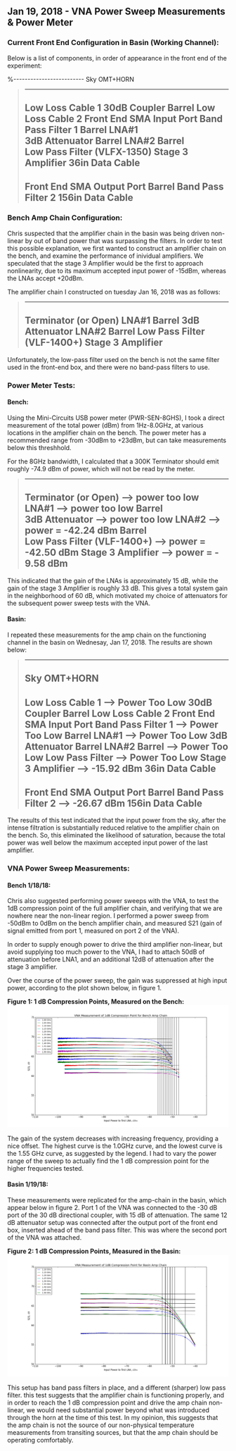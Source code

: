 ## Jan 19, 2018 - VNA Power Sweep  Measurements & Power Meter
### Current Front End Configuration in Basin (Working Channel):

Below is a list of components, in order of appearance in the front end of the
experiment:

%-------------------------
Sky
OMT+HORN
>-------------------------
>Low Loss Cable 1 
>30dB Coupler
>Barrel
>Low Loss Cable 2
>Front End SMA Input Port
>Band Pass Filter 1 
>Barrel
>LNA#1 	
>3dB Attenuator
>Barrel
>LNA#2
>Barrel		
>Low Pass Filter	(VLFX-1350)
>Stage 3 Amplifier
>36in Data Cable
>-------------------------
>Front End SMA Output Port
>Barrel
>Band Pass Filter 2
>156in Data Cable
>-------------------------

### Bench Amp Chain Configuration:

Chris suspected that the amplifier chain in the basin was being driven
non-linear by out of band power that was surpassing the filters. In order to
test this possible explanation, we first wanted to construct an amplifier chain
on the bench, and examine the performance of inividual amplifiers. We speculated
that the stage 3 Amplifier would be the first to approach nonlinearity, due
to its maximum accepted input power of -15dBm, whereas the LNAs accept +20dBm.

The amplifier chain I constructed on tuesday Jan 16, 2018 was as follows:

>-------------------------
>Terminator (or Open)
>LNA#1
>Barrel
>3dB Attenuator
>LNA#2
>Barrel
>Low Pass Filter (VLF-1400+)
>Stage 3 Amplifier
>-------------------------

Unfortunately, the low-pass filter used on the bench is not the same filter used
in the front-end box, and there were no band-pass filters to use. 

### Power Meter Tests:

#### Bench:

Using the Mini-Circuits USB  power meter (PWR-SEN-8GHS), I took a direct
measurement of the total power (dBm) from 1Hz-8.0GHz, at various locations in
the amplifier chain on the bench. The power meter has a recommended range from
-30dBm to +23dBm, but can take measurements below this threshhold.

For the 8GHz bandwidth, I calculated that a 300K Terminator should emit roughly
-74.9 dBm of power, which will not be read by the meter. 

>-------------------------
>Terminator (or Open)		--> power too low
>LNA#1	       			--> power too low
>Barrel			
>3dB Attenuator			--> power too low
>LNA#2				--> power = -42.24 dBm
>Barrel				
>Low Pass Filter (VLF-1400+)	--> power = -42.50 dBm
>Stage 3 Amplifier		--> power = - 9.58 dBm
>-------------------------

This indicated that the gain of the LNAs is approximately 15 dB, while the gain
of the stage 3 Amplifier is roughly 33 dB. This gives a total system gain in the
neighborhood of 60 dB, which motivated my choice of attenuators for the
subsequent power sweep tests with the VNA.

#### Basin:

I repeated these measurements for the amp chain on the functioning channel in
the basin on Wednesay, Jan 17, 2018. The results are shown below:

>-------------------------
>Sky
>OMT+HORN
>-------------------------
>Low Loss Cable 1 	--> Power Too Low
>30dB Coupler
>Barrel
>Low Loss Cable 2
>Front End SMA Input Port
>Band Pass Filter 1 	--> Power Too Low
>Barrel
>LNA#1 			--> Power Too Low
>3dB Attenuator
>Barrel
>LNA#2
>Barrel			--> Power Too Low
>Low Pass Filter	--> Power Too Low
>Stage 3 Amplifier	--> -15.92 dBm
>36in Data Cable
>-------------------------
>Front End SMA Output Port
>Barrel
>Band Pass Filter 2	--> -26.67 dBm
>156in Data Cable
>-------------------------

The results of this test indicated that the input power from the sky, after the
intense filtration is substantially reduced relative to the amplifier chain on
the bench. So, this eliminated the likelihood of saturation, because the total
power was well below the maximum accepted input power of the last amplifier.

### VNA Power Sweep Measurements:

#### Bench 1/18/18:
Chris also suggested performing power sweeps with the VNA, to test the 1dB
compression point of the full amplifier chain, and verifying that we are nowhere
near the non-linear region. I performed a power sweep from -50dBm to 0dBm on the
bench amplifier chain, and measured S21 (gain of signal emitted from port 1,
measured on port 2 of the VNA).

In order to supply enough power to drive the third amplifier non-linear, but
avoid supplying too much power to the VNA, I had to attach 50dB of attenuation
before LNA1, and an additional 12dB of attenuation after the stage 3 amplifier.

Over the course of the power sweep, the gain was suppressed at high input power,
according to the plot shown below, in figure 1.

**Figure 1: 1 dB Compression Points, Measured on the Bench:**
![bench](1dBCompPoints.png)

The gain of the system decreases with increasing frequency, providing a nice
offset. The highest curve is the 1.0GHz curve, and the lowest curve is the 1.55
GHz curve, as suggested by the legend. I had to vary the power range of the
sweep to actually find the 1 dB compression point for the higher frequencies
tested.

#### Basin 1/19/18:

These measurements were replicated for the amp-chain in the basin, which appear
below in figure 2. Port 1 of the VNA was connected to the -30 dB port of the 30
dB directional coupler, with 15 dB of attenuation. The same 12 dB attenuator
setup was connected after the output port of the front end box, inserted ahead
of the band pass filter. This was where the second port of the VNA was
attached. 

**Figure 2: 1 dB Compression Points, Measured in the Basin:**
![basin](1dBCompPointsBasin.png)

This setup has band pass filters in place, and a different (sharper) low pass
filter. this test suggests that the amplifier chain is functioning properly, and
in order to reach the 1 dB compression point and drive the amp chain non-linear,
we would need substantial power beyond what was introduced through the horn at
the time of this test. In my opinion, this suggests that the amp chain is not
the source of our non-physical temperature measurements from transiting sources,
but that the amp chain should be operating comfortably.

